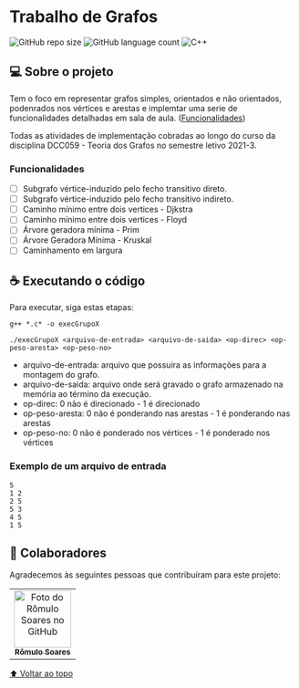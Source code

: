 # Trabalho de Grafos

![GitHub repo size](https://img.shields.io/github/repo-size/romulolassoares/Trabalho-Grafos?style=for-the-badge)
![GitHub language count](https://img.shields.io/github/languages/count/romulolassoares/Trabalho-Grafos?style=for-the-badge)
![C++](https://img.shields.io/badge/C%2B%2B-00599C?style=for-the-badge&logo=c%2B%2B&logoColor=white)


## 💻 Sobre o projeto

Tem o foco em representar grafos simples, orientados e não orientados, podenrados nos vértices e arestas e implemtar uma serie de funcionalidades detalhadas em sala de aula.  ([Funcionalidades](#funcionalidades)) 

Todas as atividades de implementação cobradas ao longo do curso da disciplina DCC059 - Teoria dos Grafos no semestre letivo 2021-3.

### Funcionalidades

- [ ] Subgrafo vértice-induzido pelo fecho transitivo direto.
- [ ] Subgrafo vértice-induzido pelo fecho transitivo indireto.
- [ ] Caminho mínimo entre dois vertices - Djkstra
- [ ] Caminho mínimo entre dois vertices - Floyd
- [ ] Árvore geradora mínima - Prim
- [ ] Árvore Geradora Mínima - Kruskal
- [ ] Caminhamento em largura

## ☕ Executando o código

Para executar, siga estas etapas:

```console
g++ *.c* -o execGrupoX

./execGrupoX <arquivo-de-entrada> <arquivo-de-saida> <op-direc> <op-peso-aresta> <op-peso-no>
```

* arquivo-de-entrada: arquivo que possuira as informações para a montagem do grafo.
* arquivo-de-saida: arquivo onde será gravado o grafo armazenado na memória ao término da execução.
* op-direc: 0 não é direcionado - 1 é direcionado
* op-peso-aresta: 0 não é ponderando nas arestas - 1 é ponderando nas arestas
* op-peso-no: 0 não é ponderado nos vértices - 1 é ponderado nos vértices

### Exemplo de um arquivo de entrada
```
5
1 2
2 5
5 3
4 5
1 5
```
## 🤝 Colaboradores

Agradecemos às seguintes pessoas que contribuíram para este projeto:

<table>
  <tr>
    <td align="center">
      <a href="https://github.com/romulolassoares">
        <img src="https://github.com/romulolassoares.png" width="100px;" alt="Foto do Rômulo Soares no GitHub"/><br>
        <sub>
          <b>Rômulo Soares</b>
        </sub>
      </a>
    </td>
  </tr>
</table>

[⬆ Voltar ao topo](#trabalho-de-grafos)<br>
